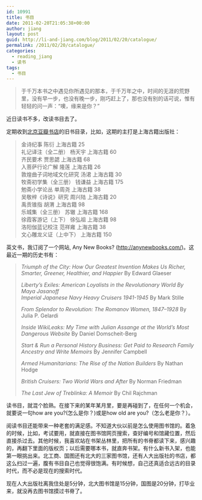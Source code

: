 ```yaml
---
id: 10991
title: 书目
date: 2011-02-20T21:05:38+00:00
author: jiang
layout: post
guid: http://li-and-jiang.com/blog/2011/02/20/catalogue/
permalink: /2011/02/20/catalogue/
categories:
  - reading_jiang
  - 读书
tags:
  - 书目
---
```

> 于千万本书之中遇见你所遇见的那本，于千万年之中，时间的无涯的荒野里，没有早一步，也没有晚一步，刚巧赶上了，那也没有别的话可说，惟有轻轻的问一声：“噢，缘来是你？”

近日读书不多，改读书目去了。

定期收到<a href="http://www.douban.com/group/18587/" target="_blank">北京豆瓣书店</a>的旧书目录，比如，这期的主打是上海古籍出版社：

> 金诗纪事 陈衍 上海古籍 25   
> 礼记译注（全二册） 杨天宇 上海古籍 60   
> 齐民要术 贾思勰 上海古籍 68   
> 入菩萨行论广解 隆莲 上海古籍 26   
> 敦煌曲子词地域文化研究 汤涒 上海古籍 30   
> 牧斋初学集（全三册） 钱谦益 上海古籍 175   
> 勉斋小学论丛 单周尧 上海古籍 38   
> 吴敬梓《诗说》研究 周兴陆 上海古籍 20   
> 禹贡锥指 胡渭 上海古籍 98   
> 乐城集（全三册） 苏辙 上海古籍 168   
> 徐霞客游记（上下） 徐弘祖 上海古籍 98   
> 洛阳伽蓝记校注 范祥雍 上海古籍 38   
> 文心雕龙义证（上中下） 上海古籍 150 

英文书，我订阅了一个网站, Any New Books? (<http://anynewbooks.com/>)。这最近一期的历史书有：

> _Triumph of the City: How Our Greatest Invention Makes Us Richer, Smarter, Greener, Healthier, and Happier_ By Edward Glaeser 
> 
> _Liberty’s Exiles: American Loyalists in the Revolutionary World By Maya Jasanoff   
> Imperial Japanese Navy Heavy Cruisers 1941-1945_ By Mark Stille 
> 
> _From Splendor to Revolution: The Romanov Women, 1847–1928_ By Julia P. Gelardi 
> 
> _Inside WikiLeaks: My Time with Julian Assange at the World’s Most Dangerous Website_ By Daniel Domscheit-Berg 
> 
> _Start & Run a Personal History Business: Get Paid to Research Family Ancestry and Write Memoirs_ By Jennifer Campbell 
> 
> _Armed Humanitarians: The Rise of the Nation Builders_ By Nathan Hodge 
> 
> _British Cruisers: Two World Wars and After_ By Norman Friedman 
> 
> _The Last Jew of Treblinka: A Memoir_ By Chil Rajchman 

<font style="background-color: #ffffff">读书目，就混个脸熟。在接下来的某年某月里，要是再碰到了，在任何一个机会，就要说一句how are you?(怎么是你？)或是how old are you?（怎么老是你？）。</font>

阅读书目还能带来一种老套的满足感。不知道大伙以前是怎么使用图书馆的。着急的时候，比如，考试要用，就直接在图书馆网页搜索，查好编号和馆藏位置，然后直接杀过去。其他时候，我喜欢站在书架丛林里，把所有的书脊都读下来，感兴趣的，再翻下里面的版权页；以后需要哪本书，就直奔书架。有什么新书入架，也能第一眼挑出来。北工商、国图还有北大的三家图书馆，还有人大出版社的书店，都这么扫过一遍，腹有书目自己也觉得很饱满。有时候想，自己还真适合远古的目录时代，而不必是现在的搜索时代。

现在人大出版社离我住处是5分钟，北大图书馆是15分钟，国图是20分钟，打毕业来，就没再去图书馆摸过书脊了。